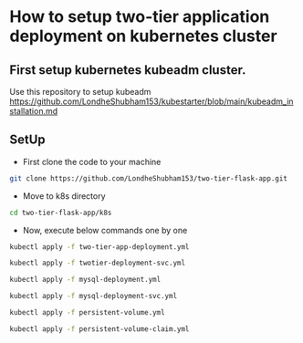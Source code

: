 # How to setup two-tier application deployment on kubernetes cluster
## First setup kubernetes kubeadm cluster.
Use this repository to setup kubeadm https://github.com/LondheShubham153/kubestarter/blob/main/kubeadm_installation.md

## SetUp
- First clone the code to your machine
```bash
git clone https://github.com/LondheShubham153/two-tier-flask-app.git
```
- Move to k8s directory
```bash
cd two-tier-flask-app/k8s
```
- Now, execute below commands one by one
```bash
kubectl apply -f two-tier-app-deployment.yml
```
```bash
kubectl apply -f twotier-deployment-svc.yml
```
```bash
kubectl apply -f mysql-deployment.yml
```
```bash
kubectl apply -f mysql-deployment-svc.yml
```
```bash
kubectl apply -f persistent-volume.yml
```
```bash
kubectl apply -f persistent-volume-claim.yml
```
